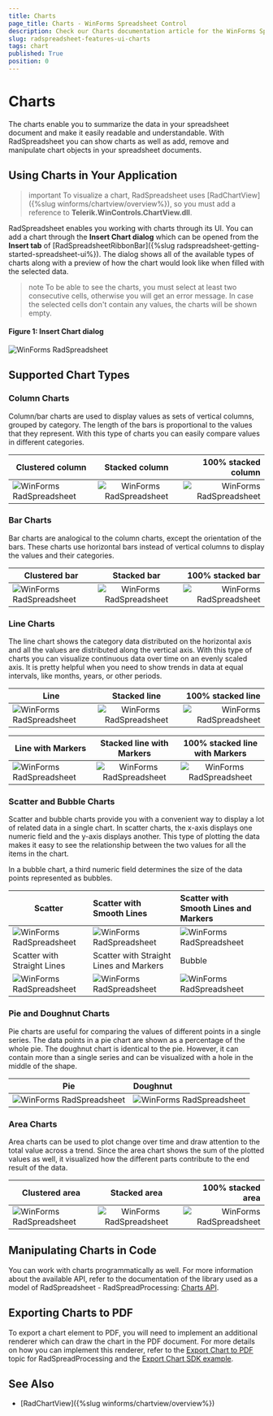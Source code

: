 ```yaml
---
title: Charts
page_title: Charts - WinForms Spreadsheet Control
description: Check our Charts documentation article for the WinForms Spreadsheet control.
slug: radspreadsheet-features-ui-charts
tags: chart
published: True
position: 0
---
```


# Charts

The charts enable you to summarize the data in your spreadsheet document and make it easily readable and understandable. With RadSpreadsheet you can show charts as well as add, remove and manipulate chart objects in your spreadsheet documents.

## Using Charts in Your Application

>important To visualize a chart, RadSpreadsheet uses [RadChartView]({%slug winforms/chartview/overview%}), so you must add a reference to **Telerik.WinControls.ChartView.dll**.

RadSpreadsheet enables you working with charts through its UI. You can add a chart through the **Insert Chart dialog**  which can be opened from the **Insert tab** of [RadSpreadsheetRibbonBar]({%slug radspreadsheet-getting-started-spreadsheet-ui%}). The dialog shows all of the available types of charts along with a preview of how the chart would look like when filled with the selected data.

>note To be able to see the charts, you must select at least two consecutive cells, otherwise you will get an error message. In case the selected cells don't contain any values, the charts will be shown empty. 
>

#### Figure 1: Insert Chart dialog

![WinForms RadSpreadsheet ](images/radspreadsheet-features-ui-charts001.png)

## Supported Chart Types

### Column Charts

Column/bar charts are used to display values as sets of vertical columns, grouped by category. The length of the bars is proportional to the values that they represent. With this type of charts you can easily compare values in different categories. 

| Clustered column        | Stacked column | 100% stacked column |
| ----------------------- |:--------------:| -------------------:|
| ![WinForms RadSpreadsheet ](images/radspreadsheet-features-ui-charts002.png) | ![WinForms RadSpreadsheet ](images/radspreadsheet-features-ui-charts003.png) | ![WinForms RadSpreadsheet ](images/radspreadsheet-features-ui-charts004.png)| 

### Bar Charts

Bar charts are analogical to the column charts, except the orientation of the bars. These charts use horizontal bars instead of vertical columns to display the values and their categories.

| Clustered bar           | Stacked bar    | 100% stacked bar    |
| ----------------------- |:--------------:| -------------------:|
| ![WinForms RadSpreadsheet ](images/radspreadsheet-features-ui-charts005.png) | ![WinForms RadSpreadsheet ](images/radspreadsheet-features-ui-charts006.png) | ![WinForms RadSpreadsheet ](images/radspreadsheet-features-ui-charts007.png)|

### Line Charts

The line chart shows the category data distributed on the horizontal axis and all the values are distributed along the vertical axis. With this type of charts you can visualize continuous data over time on an evenly scaled axis. It is pretty helpful when you need to show trends in data at equal intervals, like months, years, or other periods.

| Line                    | Stacked line   | 100% stacked line   |
| ----------------------- |:--------------:| -------------------:|
| ![WinForms RadSpreadsheet ](images/radspreadsheet-features-ui-charts008.png) | ![WinForms RadSpreadsheet ](images/radspreadsheet-features-ui-charts009.png) | ![WinForms RadSpreadsheet ](images/radspreadsheet-features-ui-charts010.png)|

| Line with Markers       | Stacked line with Markers| 100% stacked line with Markers|
| ----------------------- |:------------------------:| :----------------------------:
| ![WinForms RadSpreadsheet ](images/radspreadsheet-features-ui-charts011.png) | ![WinForms RadSpreadsheet ](images/radspreadsheet-features-ui-charts012.png) | ![WinForms RadSpreadsheet ](images/radspreadsheet-features-ui-charts013.png)|

### Scatter and Bubble Charts

Scatter and bubble charts provide you with a convenient way to display a lot of related data in a single chart. In scatter charts, the x-axis displays one numeric field and the y-axis displays another. This type of plotting the data makes it easy to see the relationship between the two values for all the items in the chart.

In a bubble chart, a third numeric field determines the size of the data points represented as bubbles.

| Scatter     |Scatter with Smooth Lines | Scatter with Smooth Lines and Markers | 
| ----------- |:------------------------ |:--------------------------------------| 
| ![WinForms RadSpreadsheet ](images/radspreadsheet-features-ui-charts014.png) | ![WinForms RadSpreadsheet ](images/radspreadsheet-features-ui-charts015.png) | ![WinForms RadSpreadsheet ](images/radspreadsheet-features-ui-charts016.png) |
| Scatter with Straight Lines     |Scatter with Straight Lines and Markers | Bubble | 
| ![WinForms RadSpreadsheet ](images/radspreadsheet-features-ui-charts017.png) | ![WinForms RadSpreadsheet ](images/radspreadsheet-features-ui-charts018.png) | ![WinForms RadSpreadsheet ](images/radspreadsheet-features-ui-charts019.png) |

### Pie and Doughnut Charts
	
Pie charts are useful for comparing the values of different points in a single series. The data points in a pie chart are shown as a percentage of the whole pie. The doughnut chart is identical to the pie. However, it can contain more than a single series and can be visualized with a hole in the middle of the shape.


| Pie         | Doughnut  | 
| ----------- |:----------| 
| ![WinForms RadSpreadsheet ](images/radspreadsheet-features-ui-charts020.png) | ![WinForms RadSpreadsheet ](images/radspreadsheet-features-ui-charts021.png) |



### Area Charts

Area charts can be used to plot change over time and draw attention to the total value across a trend. Since the area chart shows the sum of the plotted values as well, it visualized how the different parts contribute to the end result of the data.

| Clustered area          | Stacked area   | 100% stacked area   |
| ----------------------- |:--------------:| -------------------:|
| ![WinForms RadSpreadsheet ](images/radspreadsheet-features-ui-charts022.png) | ![WinForms RadSpreadsheet ](images/radspreadsheet-features-ui-charts023.png) | ![WinForms RadSpreadsheet ](images/radspreadsheet-features-ui-charts024.png)|


## Manipulating Charts in Code

You can work with charts programmatically as well. For more information about the available API, refer to the documentation of the library used as a model of RadSpreadsheet - RadSpreadProcessing: [Charts API](https://docs.telerik.com/devtools/document-processing/libraries/radspreadprocessing/features/charts/overview).

## Exporting Charts to PDF

To export a chart element to PDF, you will need to implement an additional renderer which can draw the chart in the PDF document. For more details on how you can implement this renderer, refer to the [Export Chart to PDF](https://docs.telerik.com/devtools/document-processing/libraries/radspreadprocessing/features/charts/pdf-export.html) topic for RadSpreadProcessing and the [Export Chart SDK example](https://github.com/telerik/document-processing-sdk/tree/master/SpreadProcessing/ExportChart).


## See Also

* [RadChartView]({%slug winforms/chartview/overview%})
